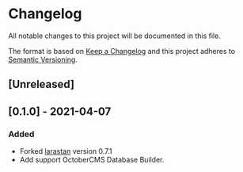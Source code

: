 # Changelog
All notable changes to this project will be documented in this file.

The format is based on [Keep a Changelog](http://keepachangelog.com/)
and this project adheres to [Semantic Versioning](http://semver.org/).

## [Unreleased]

## [0.1.0] - 2021-04-07

### Added

- Forked [larastan](https://github.com/nunomaduro/larastan) version 0.7.1
- Add support OctoberCMS Database Builder.
